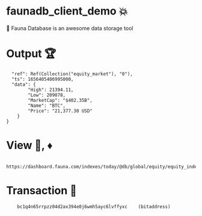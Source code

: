 # faunadb_client_demo :boom:

   :crocodile: Fauna Database is an awesome data storage tool 

# Output :trophy:

      "ref": Ref(Collection("equity_market"), "0"),
      "ts": 1656405406995000,
      "data": {
            "High": 21394.11,
            "Low": 209078,
            "MarketCap": "$402.35B",
            "Name": "BTC",
            "Price": "21,377.30 USD"
        }
    }

# View :dart:, :diamonds: 

        https://dashboard.fauna.com/indexes/today/@db/global/equity/equity_index


# Transaction :gem:

        bc1q4n65rrpzz04d2ax394e0j6wmh5ayc6lvffyxc    (bitaddress)
